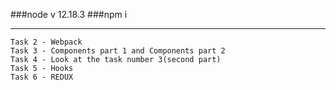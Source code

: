 ###node v 12.18.3
###npm i

---
    Task 2 - Webpack
    Task 3 - Components part 1 and Components part 2
    Task 4 - Look at the task number 3(second part)
    Task 5 - Hooks
    Task 6 - REDUX
